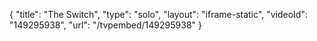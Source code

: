 {
    "title": "The Switch",
    "type": "solo",
    "layout": "iframe-static",
    "videoId": "149295938",
    "url": "\/tvpembed\/149295938"
}